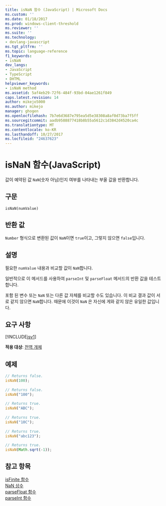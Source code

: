 ```yaml
---
title: isNaN 함수 (JavaScript) | Microsoft Docs
ms.custom: ''
ms.date: 01/18/2017
ms.prod: windows-client-threshold
ms.reviewer: ''
ms.suite: ''
ms.technology:
- devlang-javascript
ms.tgt_pltfrm: ''
ms.topic: language-reference
f1_keywords:
- isNaN
dev_langs:
- JavaScript
- TypeScript
- DHTML
helpviewer_keywords:
- isNaN method
ms.assetid: 5af4eb29-72f6-484f-93bd-04ae1261f849
caps.latest.revision: 14
author: mikejo5000
ms.author: mikejo
manager: ghogen
ms.openlocfilehash: 7b7e6d3687e795ea5d5e38308a8af0d73ba7f5ff
ms.sourcegitcommit: aadb9588877418b8b55a5612c1d3842d4520ca4c
ms.translationtype: MT
ms.contentlocale: ko-KR
ms.lasthandoff: 10/27/2017
ms.locfileid: "24637623"
---
```

# <a name="isnan-function-javascript"></a>isNaN 함수(JavaScript)
값이 예약된 값 `NaN`(숫자 아님)인지 여부를 나타내는 부울 값을 반환합니다.  
  
## <a name="syntax"></a>구문  
  
```  
isNaN(numValue)   
```  
  
## <a name="return-value"></a>반환 값  
 `Number` 형식으로 변환된 값이 `NaN`이면 `true`이고, 그렇지 않으면 `false`입니다.  
  
## <a name="remarks"></a>설명  
 필요한 `numValue` 내용과 비교할 값이 `NaN`합니다.  
  
 일반적으로 이 메서드를 사용하여 `parseInt` 및 `parseFloat` 메서드의 반환 값을 테스트합니다.  
  
 포함 된 변수 또는 `NaN` 또는 다른 값 자체를 비교할 수도 있습니다. 이 비교 결과 값이 서로 같지 않으면 `NaN`합니다. 때문에 이것이 `NaN` 은 자신에 게와 같지 않은 유일한 값입니다.  
  
## <a name="requirements"></a>요구 사항  
 [!INCLUDE[jsv1](../../javascript/misc/includes/jsv1-md.md)]  
  
 **적용 대상**: [전역 개체](../../javascript/reference/global-object-javascript.md)  
  
## <a name="example"></a>예제  
  
```JavaScript  
// Returns false.  
isNaN(100);  
  
// Returns false.  
isNaN("100");  
  
// Returns true.  
isNaN("ABC");  
  
// Returns true.  
isNaN("10C");  
  
// Returns true.  
isNaN("abc123");  
  
// Returns true.  
isNaN(Math.sqrt(-1));           
```  
  
## <a name="see-also"></a>참고 항목  
 [isFinite 함수](../../javascript/reference/isfinite-function-javascript.md)   
 [NaN 상수](../../javascript/reference/nan-constant-javascript.md)   
 [parseFloat 함수](../../javascript/reference/parsefloat-function-javascript.md)   
 [parseInt 함수](../../javascript/reference/parseint-function-javascript.md)